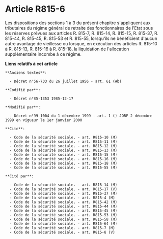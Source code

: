 # Article R815-6

Les dispositions des sections 1 à 3 du présent chapitre s'appliquent aux tributaires du régime général de retraite des
fonctionnaires de l'Etat sous les réserves prévues aux articles R. 815-7, R. 815-14, R. 815-15, R. 815-37, R. 815-44, R.
815-45, R. 815-53 et R. 815-55, lorsqu'ils ne bénéficient d'aucun autre avantage de vieillesse ou lorsque, en exécution des
articles R. 815-10 à R. 815-13, R. 815-16 à R. 815-18, la liquidation de l'allocation supplémentaire incombe à ce régime.

**Liens relatifs à cet article**

	**Anciens textes**:

	  - Décret n°56-733 du 26 juillet 1956 - art. 61 (Ab)

	**Codifié par**:

	  - Décret n°85-1353 1985-12-17

	**Modifié par**:

	  - Décret n°99-1004 du 1 décembre 1999 - art. 1 () JORF 2 décembre 1999 en vigueur le 1er janvier 2000

	**Cite**:

	  - Code de la sécurité sociale. - art. R815-10 (M)
	  - Code de la sécurité sociale. - art. R815-11 (M)
	  - Code de la sécurité sociale. - art. R815-12 (M)
	  - Code de la sécurité sociale. - art. R815-13 (M)
	  - Code de la sécurité sociale. - art. R815-15 (M)
	  - Code de la sécurité sociale. - art. R815-16 (M)
	  - Code de la sécurité sociale. - art. R815-18 (M)
	  - Code de la sécurité sociale. - art. R815-55 (M)

	**Cité par**:

	  - Code de la sécurité sociale. - art. R815-14 (M)
	  - Code de la sécurité sociale. - art. R815-17 (V)
	  - Code de la sécurité sociale. - art. R815-37 (M)
	  - Code de la sécurité sociale. - art. R815-4 (M)
	  - Code de la sécurité sociale. - art. R815-42 (M)
	  - Code de la sécurité sociale. - art. R815-44 (M)
	  - Code de la sécurité sociale. - art. R815-45 (M)
	  - Code de la sécurité sociale. - art. R815-53 (M)
	  - Code de la sécurité sociale. - art. R815-58 (M)
	  - Code de la sécurité sociale. - art. R815-64 (M)
	  - Code de la sécurité sociale. - art. R815-7 (M)
	  - Code de la sécurité sociale. - art. R815-8 (V)
